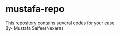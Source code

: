 # mustafa-repo
This repository contains several codes for your ease
<br>
By- Mustafa Saifee(Nexara)
